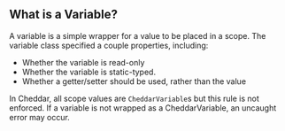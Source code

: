 ## What is a Variable?
A variable is a simple wrapper for a value to be placed in a scope. The variable class specified a couple properties, including:

 - Whether the variable is read-only
 - Whether the variable is static-typed.
 - Whether a getter/setter should be used, rather than the value

In Cheddar, all scope values are `CheddarVariable`s but this rule is not enforced. If a variable is not wrapped as a CheddarVariable, an uncaught error may occur.